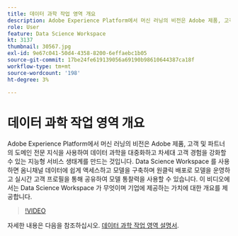 ```yaml
---
title: 데이터 과학 작업 영역 개요
description: Adobe Experience Platform에서 머신 러닝의 비전은 Adobe 제품, 고객 및 파트너의 도메인 전문 지식을 사용하여 데이터 과학을 대중화하고 차세대 고객 경험을 강화할 수 있는 지능형 서비스 생태계를 만드는 것입니다. Data Science Workspace 를 사용하면 옴니채널 데이터에 쉽게 액세스하고 모델을 구축하며 원클릭 배포로 모델을 운영하고 실시간 고객 프로필을 통해 공유하여 모델 통찰력을 사용할 수 있습니다. 이 비디오에서는 Data Science Workspace 가 무엇이며 기업에 제공하는 가치에 대한 개요를 제공합니다.
role: User
feature: Data Science Workspace
kt: 3137
thumbnail: 30567.jpg
exl-id: 9e67c041-50d4-4358-8200-6effaebc1b05
source-git-commit: 17be24fe619139056a69190b98610644387ca18f
workflow-type: tm+mt
source-wordcount: '198'
ht-degree: 3%

---
```


# 데이터 과학 작업 영역 개요

Adobe Experience Platform에서 머신 러닝의 비전은 Adobe 제품, 고객 및 파트너의 도메인 전문 지식을 사용하여 데이터 과학을 대중화하고 차세대 고객 경험을 강화할 수 있는 지능형 서비스 생태계를 만드는 것입니다. Data Science Workspace 를 사용하면 옴니채널 데이터에 쉽게 액세스하고 모델을 구축하며 원클릭 배포로 모델을 운영하고 실시간 고객 프로필을 통해 공유하여 모델 통찰력을 사용할 수 있습니다. 이 비디오에서는 Data Science Workspace 가 무엇이며 기업에 제공하는 가치에 대한 개요를 제공합니다.

>[!VIDEO](https://video.tv.adobe.com/v/30567?quality=12&learn=on)

자세한 내용은 다음을 참조하십시오. [데이터 과학 작업 영역 설명서](https://experienceleague.adobe.com/docs/experience-platform/data-science-workspace/home.html?lang=ko-KR).